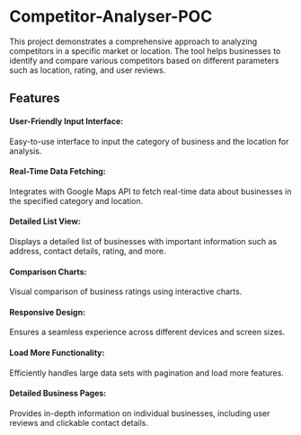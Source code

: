 # Competitor-Analyser-POC
This project demonstrates a comprehensive approach to analyzing competitors in a specific market or location. The tool helps businesses to identify and compare various competitors based on different parameters such as location, rating, and user reviews.

## Features
#### User-Friendly Input Interface: 
Easy-to-use interface to input the category of business and the location for analysis.
#### Real-Time Data Fetching: 
Integrates with Google Maps API to fetch real-time data about businesses in the specified category and location.
#### Detailed List View: 
Displays a detailed list of businesses with important information such as address, contact details, rating, and more.
#### Comparison Charts: 
Visual comparison of business ratings using interactive charts.
#### Responsive Design: 
Ensures a seamless experience across different devices and screen sizes.
#### Load More Functionality: 
Efficiently handles large data sets with pagination and load more features.
#### Detailed Business Pages: 
Provides in-depth information on individual businesses, including user reviews and clickable contact details.
